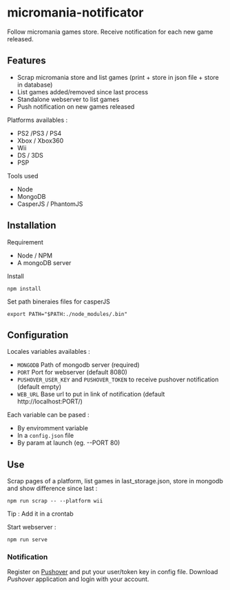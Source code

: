 # micromania-notificator

Follow micromania games store. Receive notification for each new game released.

## Features
- Scrap micromania store and list games (print + store in json file + store in database)
- List games added/removed since last process
- Standalone webserver to list games
- Push notification on new games released

Platforms availables :
- PS2 /PS3 / PS4
- Xbox / Xbox360
- Wii
- DS / 3DS
- PSP

Tools used
- Node
- MongoDB
- CasperJS / PhantomJS

## Installation

Requirement
- Node / NPM
- A mongoDB server

Install
```
npm install
```

Set path bineraies files for casperJS
```
export PATH="$PATH:./node_modules/.bin"
```

## Configuration

Locales variables availables :
- `MONGODB` Path of mongodb server (required)
- `PORT` Port for webserver (default 8080)
- `PUSHOVER_USER_KEY` and `PUSHOVER_TOKEN` to receive pushover notification (default empty)
- `WEB_URL` Base url to put in link of notification (default http://localhost:PORT/)

Each variable can be pased :
- By enviromment variable
- In a `config.json` file
- By param at launch (eg. --PORT 80)

## Use

Scrap pages of a platform, list games in last_storage.json, store in mongodb and show difference since last :
```
npm run scrap -- --platform wii
```
Tip : Add it in a crontab

Start webserver :
```
npm run serve
```

### Notification
Register on [Pushover](https://pushover.net/) and put your user/token key in config file.
Download *Pushover* application and login with your account.
